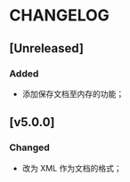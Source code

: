# CHANGELOG

## [Unreleased]

### Added
- 添加保存文档至内存的功能；

## [v5.0.0]

### Changed
- 改为 XML 作为文档的格式；
